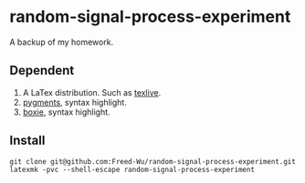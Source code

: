 random-signal-process-experiment
================================

A backup of my homework.

Dependent
---------

1. A LaTex distribution. Such as [texlive].
2. [pygments](https://github.com/pygments/pygments), syntax highlight.
3. [boxie](https://github.com/registor/boxiesty), syntax highlight.

Install
-------

``` {.zsh}
git clone git@github.com:Freed-Wu/random-signal-process-experiment.git
latexmk -pvc --shell-escape random-signal-process-experiment
```

  [texlive]: https://github.com/TeX-Live/texlive-source
